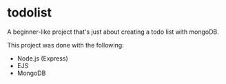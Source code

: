 # todolist
A beginner-like project that's just about creating a todo list with mongoDB.

This project was done with the following:
- Node.js (Express)
- EJS
- MongoDB
